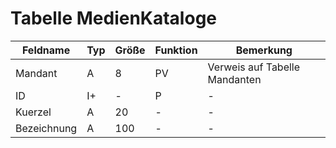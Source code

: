 # Tabelle MedienKataloge



| Feldname    | Typ | Größe | Funktion | Bemerkung                     |
|-------------|-----|-------|----------|-------------------------------|
| Mandant     | A   | 8     | PV       | Verweis auf Tabelle Mandanten |
| ID          | I+  | -     | P        | -                             |
| Kuerzel     | A   | 20    | -        | -                             |
| Bezeichnung | A   | 100   | -        | -                             |


